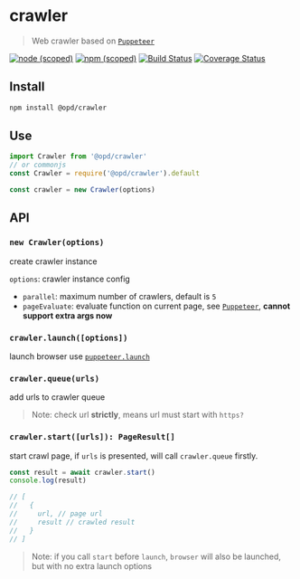 # crawler

> Web crawler based on [`Puppeteer`](https://github.com/GoogleChrome/puppeteer)

[![node (scoped)](https://img.shields.io/node/v/@opd/crawler.svg)](https://www.npmjs.com/package/@opd/crawler)
[![npm (scoped)](https://img.shields.io/npm/v/@opd/crawler.svg)](https://www.npmjs.com/package/@opd/crawler)
[![Build Status](https://travis-ci.org/open-data-plan/crawler.svg?branch=master)](https://travis-ci.org/open-data-plan/crawler)
[![Coverage Status](https://coveralls.io/repos/github/open-data-plan/crawler/badge.svg?branch=master)](https://coveralls.io/github/open-data-plan/crawler?branch=master)

## Install

```bash
npm install @opd/crawler
```

## Use

```js
import Crawler from '@opd/crawler'
// or commonjs
const Crawler = require('@opd/crawler').default

const crawler = new Crawler(options)
```

## API

### `new Crawler(options)`

create crawler instance

`options`: crawler instance config

- `parallel`: maximum number of crawlers, default is `5`
- `pageEvaluate`: evaluate function on current page, see [`Puppeteer`](https://pptr.dev/#?product=Puppeteer&version=v1.18.1&show=api-pageevaluatepagefunction-args), **cannot support extra args now**

### `crawler.launch([options])`

launch browser use [`puppeteer.launch`](https://pptr.dev/#?product=Puppeteer&version=v1.18.1&show=api-puppeteerlaunchoptions)

### `crawler.queue(urls)`

add urls to crawler queue

> Note: check url **strictly**, means url must start with `https?`

### `crawler.start([urls]): PageResult[]`

start crawl page, if `urls` is presented, will call `crawler.queue` firstly.

```js
const result = await crawler.start()
console.log(result)

// [
//   {
//     url, // page url
//     result // crawled result
//   }
// ]
```

> Note: if you call `start` before `launch`, `browser` will also be launched, but with no extra launch options
